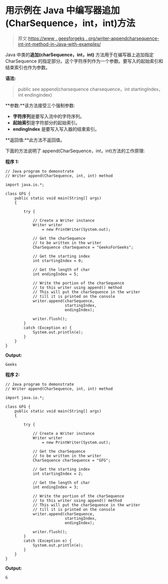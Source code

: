 # 用示例在 Java 中编写器追加(CharSequence，int，int)方法

> 原文:[https://www . geesforgeks . org/writer-appendcharsequence-int-int-method-in-Java-with-examples/](https://www.geeksforgeeks.org/writer-appendcharsequence-int-int-method-in-java-with-examples/)

Java 中类的**追加(charSequence，int，int)** 方法用于在编写器上追加指定 CharSequence 的指定部分。这个字符序列作为一个参数。要写入的起始索引和结束索引也作为参数。

**语法:**

> public see append(charsequence charsequence，int startingIndex，int endingindex)

**参数:**该方法接受三个强制参数:

*   **字符序列**是要写入流中的字符序列。
*   **起始索引**是字符部分的起始索引。
*   **endingIndex** 是要写入写入器的结束索引。

**返回值:**此方法不返回值。

下面的方法说明了 append(CharSequence，int，int)方法的工作原理:

**程序 1:**

```
// Java program to demonstrate
// Writer append(CharSequence, int, int) method

import java.io.*;

class GFG {
    public static void main(String[] args)
    {

        try {

            // Create a Writer instance
            Writer writer
                = new PrintWriter(System.out);

            // Get the charSequence
            // to be written in the writer
            CharSequence charSequence = "GeeksForGeeks";

            // Get the starting index
            int startingIndex = 0;

            // Get the length of char
            int endingIndex = 5;

            // Write the portion of the charSequence
            // to this writer using append() method
            // This will put the charSequence in the writer
            // till it is printed on the console
            writer.append(charSequence,
                          startingIndex,
                          endingIndex);

            writer.flush();
        }
        catch (Exception e) {
            System.out.println(e);
        }
    }
}
```

**Output:**

```
Geeks

```

**程序 2:**

```
// Java program to demonstrate
// Writer append(CharSequence, int, int) method

import java.io.*;

class GFG {
    public static void main(String[] args)
    {

        try {

            // Create a Writer instance
            Writer writer
                = new PrintWriter(System.out);

            // Get the charSequence
            // to be written in the writer
            CharSequence charSequence = "GFG";

            // Get the starting index
            int startingIndex = 2;

            // Get the length of char
            int endingIndex = 3;

            // Write the portion of the charSequence
            // to this writer using append() method
            // This will put the charSequence in the writer
            // till it is printed on the console
            writer.append(charSequence,
                          startingIndex,
                          endingIndex);

            writer.flush();
        }
        catch (Exception e) {
            System.out.println(e);
        }
    }
}
```

**Output:**

```
G

```
